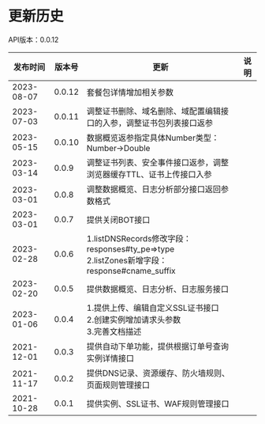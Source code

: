 # 更新历史 #
API版本：0.0.12

| 发布时间   | 版本号 | 更新          | 说明           |
| ---------- | ------ | ------------- | -------------- |
| 2023-08-07 | 0.0.12 | 套餐包详情增加相关参数 ||
| 2023-07-03 | 0.0.11 | 调整证书删除、域名删除、域配置编辑接口的入参，调整证书包列表接口返参 ||
| 2023-05-15 | 0.0.10 | 数据概览返参指定具体Number类型：Number->Double ||
| 2023-03-14 | 0.0.9  | 调整证书列表、安全事件接口返参，调整浏览器缓存TTL、证书上传接口入参 ||
| 2023-03-01 | 0.0.8  | 调整数据概览、日志分析部分接口返回参数格式 ||
| 2023-03-01 | 0.0.7  | 提供关闭BOT接口 ||
| 2023-02-28 | 0.0.6  | 1.listDNSRecords修改字段：responses#ty_pe=>type<br/>2.listZones新增字段：response#cname_suffix ||
| 2023-02-20 | 0.0.5  | 提供数据概览、日志分析、日志服务接口 ||
| 2023-01-06 | 0.0.4  | 1.提供上传、编辑自定义SSL证书接口<br/>2.创建实例增加请求头参数<br/>3.完善文档描述 ||
| 2021-12-01 | 0.0.3  | 提供自动下单功能，提供根据订单号查询实例详情接口 ||
| 2021-11-17 | 0.0.2  | 提供DNS记录、资源缓存、防火墙规则、页面规则管理接口 ||
| 2021-10-28 | 0.0.1  | 提供实例、SSL证书、WAF规则管理接口 ||
